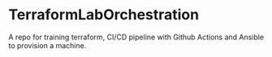 # TerraformLabOrchestration
A repo for training terraform, CI/CD pipeline with Github Actions and Ansible to provision a machine.
